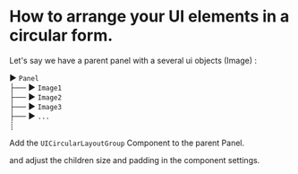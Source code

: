 # How to arrange your UI elements in a circular form.

Let's say we have a parent panel with a several ui objects (Image) :

► `Panel`<br>
├── ► `Image1`<br>
├── ► `Image2`<br>
├── ► `Image3`<br>
├── ► `...`<br>
┊

Add the `UICircularLayoutGroup` Component to the parent Panel.

and adjust the children size and padding in the component settings.

